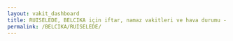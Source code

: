 ```yaml
---
layout: vakit_dashboard
title: RUISELEDE, BELCIKA için iftar, namaz vakitleri ve hava durumu - ilçe/eyalet seç
permalink: /BELCIKA/RUISELEDE/
---
```


<script type="text/javascript">
  var GLOBAL_COUNTRY = 'BELCIKA';
  var GLOBAL_CITY = 'RUISELEDE';
  var GLOBAL_STATE = '';
  var lat = 72;
  var lon = 21;
</script>

